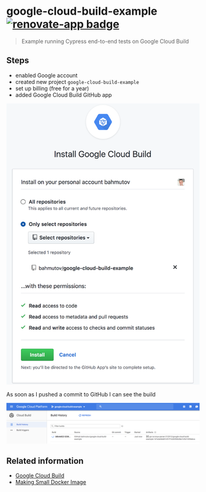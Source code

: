 # google-cloud-build-example [![renovate-app badge][renovate-badge]][renovate-app]

> Example running Cypress end-to-end tests on Google Cloud Build

## Steps

- enabled Google account
- created new project `google-cloud-build-example`
- set up billing (free for a year)
- added Google Cloud Build GitHub app

![Cloud Build GitHub setup](images/google-cloud-build-github.png)

As soon as I pushed a commit to GitHub I can see the build

![Cloud build in progress](images/building.png)

## Related information

- [Google Cloud Build](https://cloud.google.com/cloud-build/)
- [Making Small Docker Image](https://glebbahmutov.com/blog/making-small-docker-image/)

[renovate-badge]: https://img.shields.io/badge/renovate-app-blue.svg
[renovate-app]: https://renovateapp.com/
